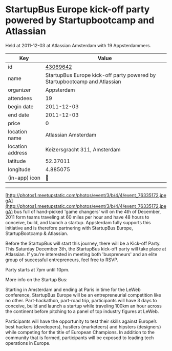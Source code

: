 # StartupBus Europe kick-off party powered by Startupbootcamp and Atlassian
Held at 2011-12-03 at Atlassian Amsterdam with 19 Appsterdammers.
        
|Key|Value
|---|---|
|id|[43069642](https://www.meetup.com/appsterdam/events/43069642/)|
|name|StartupBus Europe kick-off party powered by Startupbootcamp and Atlassian|
|organizer|Appsterdam|
|attendees|19|
|begin date|2011-12-03|
|end date|2011-12-03|
|price|0|
|location name|Atlassian Amsterdam|
|location address|Keizersgracht 311, Amsterdam|
|latitude|52.37011|
|longitude|4.885075|
|(in-app) icon|🎉|

---

[http://photos1.meetupstatic.com/photos/event/3/b/4/4/event_76335172.jpegA](http://photos1.meetupstatic.com/photos/event/3/b/4/4/event_76335172.jpegA) bus full of hand-picked 'game changers' will on the 4th of December, 2011 form teams traveling at 60 miles per hour and have 48 hours to conceive, build, and launch a startup. Appsterdam fully supports this initiative and is therefore partnering with StartupBus Europe, StartupBootcamp & Atlassian.

Before the StartupBus will start this journey, there will be a Kick-off Party. This Saturday December 3th, the StartupBus kick-off party will take place at Atlassian. If you're interested in meeting both 'buspreneurs' and an elite group of successful entrepreneurs, feel free to RSVP.

Party starts at 7pm until 10pm.

More info on the Startup Bus:

Starting in Amsterdam and ending at Paris in time for the LeWeb conference, StartupBus Europe will be an entrepreneurial competition like no other. Part-hackathon, part-road trip, participants will have 3 days to conceive, build and launch a startup while traveling 100km an hour across the continent before pitching to a panel of top industry figures at LeWeb.

Participants will have the opportunity to test their skills against Europe’s best hackers (developers), hustlers (marketeers) and hipsters (designers) while competing for the title of European Champions. In addition to the community that is formed, participants will be exposed to leading tech operations in Europe.


